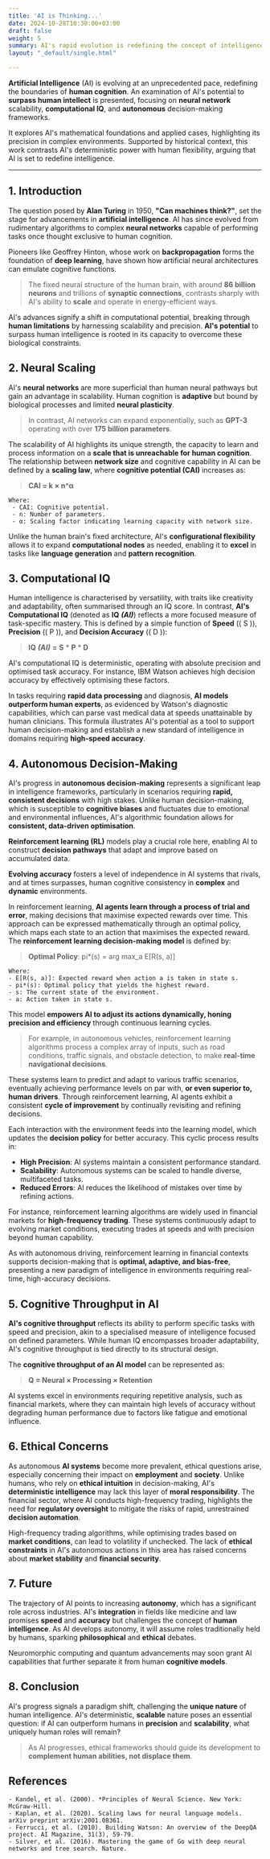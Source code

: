 ```yaml
---
title: 'AI is Thinking...'
date: 2024-10-28T10:30:00+03:00
draft: false
weight: 5
summary: AI's rapid evolution is redefining the concept of intelligence, challenging human cognition.
layout: "_default/single.html"

---
```


**Artificial Intelligence** (AI) is evolving at an unprecedented pace, redefining the boundaries of **human cognition**. An examination of AI's potential to **surpass human intellect** is presented, focusing on **neural network** scalability, **computational IQ**, and **autonomous** decision-making frameworks.

It explores AI's mathematical foundations and applied cases, highlighting its precision in complex environments. Supported by historical context, this work contrasts AI's deterministic power with human flexibility, arguing that AI is set to redefine intelligence.

---

## 1. Introduction

The question posed by **Alan Turing** in 1950, **"Can machines think?"**, set the stage for advancements in **artificial intelligence**. AI has since evolved from rudimentary algorithms to complex **neural networks** capable of performing tasks once thought exclusive to human cognition. 

Pioneers like Geoffrey Hinton, whose work on **backpropagation** forms the foundation of **deep learning**, have shown how artificial neural architectures can emulate cognitive functions.

> The fixed neural structure of the human brain, with around **86 billion neurons** and trillions of **synaptic connections**, contrasts sharply with AI's ability to **scale** and operate in energy-efficient ways. 

AI's advances signify a shift in computational potential, breaking through **human limitations** by harnessing scalability and precision. **AI's potential** to surpass human intelligence is rooted in its capacity to overcome these biological constraints.

## 2. Neural Scaling

AI's **neural networks** are more superficial than human neural pathways but gain an advantage in scalability. Human cognition is **adaptive** but bound by biological processes and limited **neural plasticity**. 

> In contrast, AI networks can expand exponentially, such as **GPT-3** operating with over **175 billion parameters**. 

The scalability of AI highlights its unique strength, the capacity to learn and process information on a **scale that is unreachable for human cognition**. The relationship between **network size** and cognitive capability in AI can be defined by a **scaling law**, where **cognitive potential (CAI)** increases as:

> **CAI = k × n^α**

```
Where:
 - CAI: Cognitive potential.
 - n: Number of parameters.
 - α: Scaling factor indicating learning capacity with network size.
```

Unlike the human brain's fixed architecture, AI's **configurational flexibility** allows it to expand **computational nodes** as needed, enabling it to **excel** in tasks like **language generation** and **pattern recognition**.

## 3. Computational IQ

Human intelligence is characterised by versatility, with traits like creativity and adaptability, often summarised through an IQ score. In contrast, **AI's Computational IQ** (denoted as **IQ** ***(AI)***) reflects a more focused measure of task-specific mastery. This is defined by a simple function of **Speed** (\( S \)), **Precision** (\( P \)), and **Decision Accuracy** (\( D \)):

> **IQ** ***(AI)*** **=** **S** * **P** * **D**

AI's computational IQ is deterministic, operating with absolute precision and optimised task accuracy. For instance, IBM Watson achieves high decision accuracy by effectively optimising these factors.

In tasks requiring **rapid data processing** and diagnosis, **AI models outperform human experts**, as evidenced by Watson's diagnostic capabilities, which can parse vast medical data at speeds unattainable by human clinicians. This formula illustrates AI's potential as a tool to support human decision-making and establish a new standard of intelligence in domains requiring **high-speed accuracy**.

## 4. Autonomous Decision-Making

AI's progress in **autonomous decision-making** represents a significant leap in intelligence frameworks, particularly in scenarios requiring **rapid, consistent decisions** with high stakes. Unlike human decision-making, which is susceptible to **cognitive biases** and fluctuates due to emotional and environmental influences, AI's algorithmic foundation allows for **consistent, data-driven optimisation**. 

**Reinforcement learning (RL)** models play a crucial role here, enabling AI to construct **decision pathways** that adapt and improve based on accumulated data.

**Evolving accuracy** fosters a level of independence in AI systems that rivals, and at times surpasses, human cognitive consistency in **complex** and **dynamic** environments.

In reinforcement learning, **AI agents learn through a process of trial and error**, making decisions that maximise expected rewards over time. This approach can be expressed mathematically through an optimal policy, which maps each state to an action that maximises the expected reward. The **reinforcement learning decision-making model** is defined by:

> **Optimal Policy**: pi*(s) = arg max_a E[R(s, a)]

```
Where:
- E[R(s, a)]: Expected reward when action a is taken in state s.
- pi*(s): Optimal policy that yields the highest reward.
- s: The current state of the environment.
- a: Action taken in state s.
```
This model **empowers AI to adjust its actions dynamically, honing precision and efficiency** through continuous learning cycles. 

> For example, in autonomous vehicles, reinforcement learning algorithms process a complex array of inputs, such as road conditions, traffic signals, and obstacle detection, to make **real-time navigational decisions**. 

These systems learn to predict and adapt to various traffic scenarios, eventually achieving performance levels on par with, **or even superior to, human drivers**. Through reinforcement learning, AI agents exhibit a consistent **cycle of improvement** by continually revisiting and refining decisions. 

Each interaction with the environment feeds into the learning model, which updates the **decision policy** for better accuracy. This cyclic process results in:

- **High Precision**: AI systems maintain a consistent performance standard.
- **Scalability**: Autonomous systems can be scaled to handle diverse, multifaceted tasks.
- **Reduced Errors**: AI reduces the likelihood of mistakes over time by refining actions.

For instance, reinforcement learning algorithms are widely used in financial markets for **high-frequency trading**. These systems continuously adapt to evolving market conditions, executing trades at speeds and with precision beyond human capability. 

As with autonomous driving, reinforcement learning in financial contexts supports decision-making that is **optimal, adaptive, and bias-free**, presenting a new paradigm of intelligence in environments requiring real-time, high-accuracy decisions.

## 5. Cognitive Throughput in AI

**AI's cognitive throughput** reflects its ability to perform specific tasks with speed and precision, akin to a specialised measure of intelligence focused on defined parameters. While human IQ encompasses broader adaptability, AI's cognitive throughput is tied directly to its structural design.

The **cognitive throughput of an AI model** can be represented as:

> **Q = Neural × Processing × Retention**

AI systems excel in environments requiring repetitive analysis, such as financial markets, where they can maintain high levels of accuracy without degrading human performance due to factors like fatigue and emotional influence.

## 6. Ethical Concerns

As autonomous **AI systems** become more prevalent, ethical questions arise, especially concerning their impact on **employment** and **society**. Unlike humans, who rely on **ethical intuition** in decision-making, AI's **deterministic intelligence** may lack this layer of **moral responsibility**. The financial sector, where AI conducts high-frequency trading, highlights the need for **regulatory oversight** to mitigate the risks of rapid, unrestrained **decision automation**.

High-frequency trading algorithms, while optimising trades based on **market conditions**, can lead to volatility if unchecked. The lack of **ethical constraints** in AI's autonomous actions in this area has raised concerns about **market stability** and **financial security**.

## 7. Future

The trajectory of AI points to increasing **autonomy**, which has a significant role across industries. AI's **integration** in fields like medicine and law promises **speed** and **accuracy** but challenges the concept of **human intelligence**. As AI develops autonomy, it will assume roles traditionally held by humans, sparking **philosophical** and **ethical** debates.

Neuromorphic computing and quantum advancements may soon grant AI capabilities that further separate it from human **cognitive models**.

## 8. Conclusion

AI's progress signals a paradigm shift, challenging the **unique nature** of human intelligence. AI's deterministic, **scalable** nature poses an essential question: if AI can outperform humans in **precision** and **scalability**, what uniquely human roles will remain? 

> As AI progresses, ethical frameworks should guide its development to **complement human abilities, not displace them**.

## References

```
- Kandel, et al. (2000). *Principles of Neural Science. New York: McGraw-Hill.
- Kaplan, et al. (2020). Scaling laws for neural language models. arXiv preprint arXiv:2001.08361.
- Ferrucci, et al. (2010). Building Watson: An overview of the DeepQA project. AI Magazine, 31(3), 59-79.
- Silver, et al. (2016). Mastering the game of Go with deep neural networks and tree search. Nature.
```